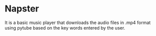 # Napster
It is a basic music player that downloads the audio files in .mp4 format using pytube based on the key words entered by the user.
